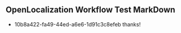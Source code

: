 ## OpenLocalization Workflow Test MarkDown
* 10b8a422-fa49-44ed-a6e6-1d91c3c8efeb thanks!

<!--HONumber=Jul16_HO3-->


